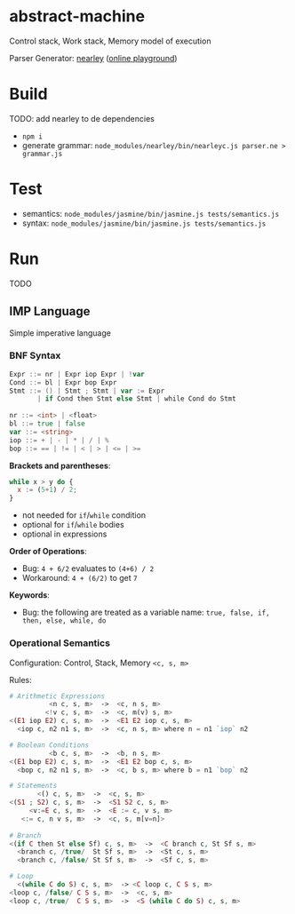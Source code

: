 # abstract-machine

Control stack, Work stack, Memory model of execution

Parser Generator: [nearley](http://nearley.js.org) ([online playground](https://omrelli.ug/nearley-playground/))


# Build

TODO: add nearley to de dependencies

- `npm i`
- generate grammar: `node_modules/nearley/bin/nearleyc.js parser.ne > grammar.js`

# Test

- semantics: `node_modules/jasmine/bin/jasmine.js tests/semantics.js`
- syntax: `node_modules/jasmine/bin/jasmine.js tests/semantics.js`


# Run

TODO



## IMP Language

Simple imperative language

### BNF Syntax

```go
Expr ::= nr | Expr iop Expr | !var 
Cond ::= bl | Expr bop Expr
Stmt ::= () | Stmt ; Stmt | var := Expr 
       | if Cond then Stmt else Stmt | while Cond do Stmt
       
nr ::= <int> | <float>
bl ::= true | false
var ::= <string>
iop ::= + | - | * | / | %
bop ::= == | != | < | > | <= | >=
```

**Brackets and parentheses**:
```javascript
while x > y do {
  x := (5+1) / 2;
}
```

- not needed for `if`/`while` condition
- optional for `if`/`while` bodies
- optional in expressions


**Order of Operations**:

- Bug: `4 + 6/2` evaluates to `(4+6) / 2`
- Workaround: `4 + (6/2)` to get `7`


**Keywords**:

- Bug: the following are treated as a variable name: `true, false, if, then, else, while, do`


### Operational Semantics

Configuration: Control, Stack, Memory `<c, s, m>`

Rules:

```php
# Arithmetic Expressions
          <n c, s, m>  ->  <c, n s, m>
         <!v c, s, m>  ->  <c, m(v) s, m>
<(E1 iop E2) c, s, m>  ->  <E1 E2 iop c, s, m>
  <iop c, n2 n1 s, m>  ->  <c, n s, m> where n = n1 `iop` n2

# Boolean Conditions
          <b c, s, m>  ->  <b, n s, m>
<(E1 bop E2) c, s, m>  ->  <E1 E2 bop c, s, m>
  <bop c, n2 n1 s, m>  ->  <c, b s, m> where b = n1 `bop` n2

# Statements
       <() c, s, m>  ->  <c, s, m>
<(S1 ; S2) c, s, m>  ->  <S1 S2 c, s, m>
     <v:=E c, s, m>  ->  <E := c, v s, m>
   <:= c, n v s, m>  ->  <c, s, m[v=n]>
                
# Branch
<(if C then St else Sf) c, s, m>  ->  <C branch c, St Sf s, m>
  <branch c, /true/  St Sf s, m>  ->  <St c, s, m>
  <branch c, /false/ St Sf s, m>  ->  <Sf c, s, m>

# Loop
  <(while C do S) c, s, m>  -> <C loop c, C S s, m>
<loop c, /false/ C S s, m>  ->  <c, s, m>
<loop c, /true/  C S s, m>  ->  <S (while C do S) c, s, m>
```
